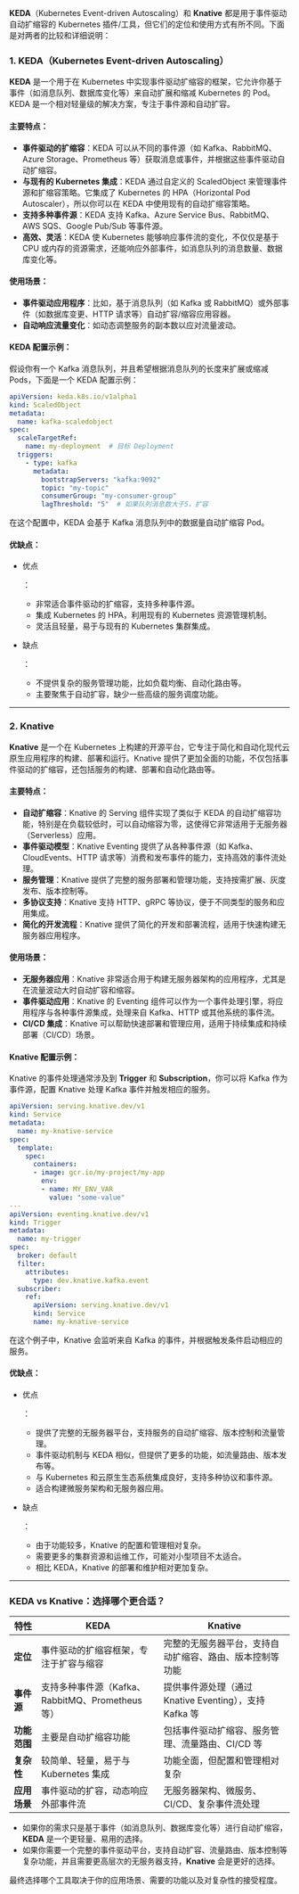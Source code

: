 **KEDA**（Kubernetes Event-driven Autoscaling）和 **Knative** 都是用于事件驱动自动扩缩容的 Kubernetes 插件/工具，但它们的定位和使用方式有所不同。下面是对两者的比较和详细说明：

### 1. **KEDA（Kubernetes Event-driven Autoscaling）**



**KEDA** 是一个用于在 Kubernetes 中实现事件驱动扩缩容的框架，它允许你基于事件（如消息队列、数据库变化等）来自动扩展和缩减 Kubernetes 的 Pod。KEDA 是一个相对轻量级的解决方案，专注于事件源和自动扩容。

#### 主要特点：

- **事件驱动的扩缩容**：KEDA 可以从不同的事件源（如 Kafka、RabbitMQ、Azure Storage、Prometheus 等）获取消息或事件，并根据这些事件驱动自动扩缩容。
- **与现有的 Kubernetes 集成**：KEDA 通过自定义的 ScaledObject 来管理事件源和扩缩容策略。它集成了 Kubernetes 的 HPA（Horizontal Pod Autoscaler），所以你可以在 KEDA 中使用现有的自动扩缩容策略。
- **支持多种事件源**：KEDA 支持 Kafka、Azure Service Bus、RabbitMQ、AWS SQS、Google Pub/Sub 等事件源。
- **高效、灵活**：KEDA 使 Kubernetes 能够响应事件流的变化，不仅仅是基于 CPU 或内存的资源需求，还能响应外部事件，如消息队列的消息数量、数据库变化等。

#### 使用场景：

- **事件驱动应用程序**：比如，基于消息队列（如 Kafka 或 RabbitMQ）或外部事件（如数据库变更、HTTP 请求等）自动扩容/缩容应用容器。
- **自动响应流量变化**：如动态调整服务的副本数以应对流量波动。

#### KEDA 配置示例：

假设你有一个 Kafka 消息队列，并且希望根据消息队列的长度来扩展或缩减 Pods，下面是一个 KEDA 配置示例：

```yaml
apiVersion: keda.k8s.io/v1alpha1
kind: ScaledObject
metadata:
  name: kafka-scaledobject
spec:
  scaleTargetRef:
    name: my-deployment  # 目标 Deployment
  triggers:
    - type: kafka
      metadata:
        bootstrapServers: "kafka:9092"
        topic: "my-topic"
        consumerGroup: "my-consumer-group"
        lagThreshold: "5"  # 如果队列消息数大于5，扩容
```

在这个配置中，KEDA 会基于 Kafka 消息队列中的数据量自动扩缩容 Pod。

#### 优缺点：

- 优点

  ：

  - 非常适合事件驱动的扩缩容，支持多种事件源。
  - 集成 Kubernetes 的 HPA，利用现有的 Kubernetes 资源管理机制。
  - 灵活且轻量，易于与现有的 Kubernetes 集群集成。

- 缺点

  ：

  - 不提供复杂的服务管理功能，比如负载均衡、自动化路由等。
  - 主要聚焦于自动扩容，缺少一些高级的服务调度功能。

------

### 2. **Knative**

**Knative** 是一个在 Kubernetes 上构建的开源平台，它专注于简化和自动化现代云原生应用程序的构建、部署和运行。Knative 提供了更加全面的功能，不仅包括事件驱动的扩缩容，还包括服务的构建、部署和自动化路由等。

#### 主要特点：

- **自动扩缩容**：Knative 的 Serving 组件实现了类似于 KEDA 的自动扩缩容功能，特别是在负载较低时，可以自动缩容为零，这使得它非常适用于无服务器（Serverless）应用。
- **事件驱动模型**：Knative Eventing 提供了从各种事件源（如 Kafka、CloudEvents、HTTP 请求等）消费和发布事件的能力，支持高效的事件流处理。
- **服务管理**：Knative 提供了完整的服务部署和管理功能，支持按需扩展、灰度发布、版本控制等。
- **多协议支持**：Knative 支持 HTTP、gRPC 等协议，便于不同类型的服务和应用集成。
- **简化的开发流程**：Knative 提供了简化的开发和部署流程，适用于快速构建无服务器应用程序。

#### 使用场景：

- **无服务器应用**：Knative 非常适合用于构建无服务器架构的应用程序，尤其是在流量波动大时自动扩容和缩容。
- **事件驱动应用**：Knative 的 Eventing 组件可以作为一个事件处理引擎，将应用程序与各种事件源集成，处理来自 Kafka、HTTP 或其他系统的事件流。
- **CI/CD 集成**：Knative 可以帮助快速部署和管理应用，适用于持续集成和持续部署（CI/CD）场景。

#### Knative 配置示例：

Knative 的事件处理通常涉及到 **Trigger** 和 **Subscription**，你可以将 Kafka 作为事件源，配置 Knative 处理 Kafka 事件并触发相应的服务。

```yaml
apiVersion: serving.knative.dev/v1
kind: Service
metadata:
  name: my-knative-service
spec:
  template:
    spec:
      containers:
      - image: gcr.io/my-project/my-app
        env:
        - name: MY_ENV_VAR
          value: "some-value"
---
apiVersion: eventing.knative.dev/v1
kind: Trigger
metadata:
  name: my-trigger
spec:
  broker: default
  filter:
    attributes:
      type: dev.knative.kafka.event
  subscriber:
    ref:
      apiVersion: serving.knative.dev/v1
      kind: Service
      name: my-knative-service
```

在这个例子中，Knative 会监听来自 Kafka 的事件，并根据触发条件启动相应的服务。

#### 优缺点：

- 优点

  ：

  - 提供了完整的无服务器平台，支持服务的自动扩缩容、版本控制和流量管理。
  - 事件驱动机制与 KEDA 相似，但提供了更多的功能，如流量路由、版本发布等。
  - 与 Kubernetes 和云原生生态系统集成良好，支持多种协议和事件源。
  - 适合构建微服务架构和无服务器应用。

- 缺点

  ：

  - 由于功能较多，Knative 的配置和管理相对复杂。
  - 需要更多的集群资源和运维工作，可能对小型项目不太适合。
  - 相比 KEDA，Knative 的部署和维护相对更加复杂。

------

### **KEDA vs Knative：选择哪个更合适？**

| 特性         | **KEDA**                                         | **Knative**                                              |
| ------------ | ------------------------------------------------ | -------------------------------------------------------- |
| **定位**     | 事件驱动的扩缩容框架，专注于扩容与缩容           | 完整的无服务器平台，支持自动扩缩容、路由、版本控制等功能 |
| **事件源**   | 支持多种事件源（Kafka、RabbitMQ、Prometheus 等） | 提供事件源处理（通过 Knative Eventing），支持 Kafka 等   |
| **功能范围** | 主要是自动扩缩容功能                             | 包括事件驱动扩缩容、服务管理、流量路由、CI/CD 等         |
| **复杂性**   | 较简单、轻量，易于与 Kubernetes 集成             | 功能全面，但配置和管理相对复杂                           |
| **应用场景** | 事件驱动的扩容，动态响应外部事件流               | 无服务器架构、微服务、CI/CD、复杂事件流处理              |

- 如果你的需求只是基于事件（如消息队列、数据库变化等）进行自动扩缩容，**KEDA** 是一个更轻量、易用的选择。
- 如果你需要一个完整的事件驱动平台，支持自动扩容、流量路由、版本控制等复杂功能，并且需要更高层次的无服务器支持，**Knative** 会是更好的选择。

最终选择哪个工具取决于你的应用场景、需要的功能以及对复杂性的接受程度。